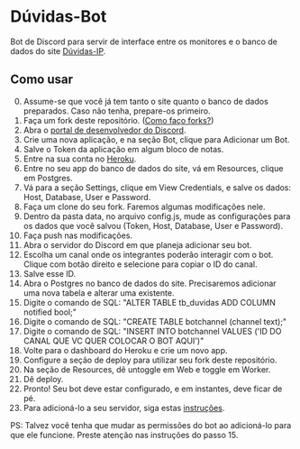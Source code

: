 # Dúvidas-Bot

Bot de Discord para servir de interface entre os monitores e o banco de dados do site [Dúvidas-IP](https://github.com/yrmeww/Duvidas-IP).

## Como usar
0. Assume-se que você já tem tanto o site quanto o banco de dados preparados. Caso não tenha, prepare-os primeiro.
1. Faça um fork deste repositório. ([Como faço forks?](https://docs.github.com/en/get-started/quickstart/fork-a-repo))
2. Abra o [portal de desenvolvedor do Discord](https://discord.com/developers/applications).
3. Crie uma nova aplicação, e na seção Bot, clique para Adicionar um Bot.
4. Salve o Token da aplicação em algum bloco de notas.
5. Entre na sua conta no [Heroku](https://dashboard.heroku.com/apps).
6. Entre no seu app do banco de dados do site, vá em Resources, clique em Postgres.
7. Vá para a seção Settings, clique em View Credentials, e salve os dados: Host, Database, User e Password.
8. Faça um clone do seu fork. Faremos algumas modificações nele.
9. Dentro da pasta data, no arquivo config.js, mude as configurações para os dados que você salvou (Token, Host, Database, User e Password).
10. Faça push nas modificações.
11. Abra o servidor do Discord em que planeja adicionar seu bot.
12. Escolha um canal onde os integrantes poderão interagir com o bot. Clique com botão direito e selecione para copiar o ID do canal.
13. Salve esse ID.
14. Abra o Postgres no banco de dados do site. Precisaremos adicionar uma nova tabela e alterar uma existente.
16. Digite o comando de SQL: "ALTER TABLE tb_duvidas ADD COLUMN notified bool;"
17. Digite o comando de SQL: "CREATE TABLE botchannel (channel text);"
18. Digite o comando de SQL: "INSERT INTO botchannel VALUES ('ID DO CANAL QUE VC QUER COLOCAR O BOT AQUI')"
19. Volte para o dashboard do Heroku e crie um novo app.
20. Configure a seção de deploy para utilizar seu fork deste repositório.
21. Na seção de Resources, dê untoggle em Web e toggle em Worker.
22. Dê deploy.
23. Pronto! Seu bot deve estar configurado, e em instantes, deve ficar de pé.
24. Para adicioná-lo a seu servidor, siga estas [instruções](https://discordjs.guide/preparations/adding-your-bot-to-servers.html#bot-invite-links).

PS: Talvez você tenha que mudar as permissões do bot ao adicioná-lo para que ele funcione. Preste atenção nas instruções do passo 15.